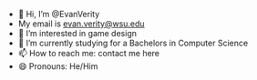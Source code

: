 - 👋 Hi, I’m @EvanVerity
-  My email is evan.verity@wsu.edu
- 👀 I’m interested in game design
- 🌱 I’m currently studying for a Bachelors in Computer Science
- 📫 How to reach me: contact me here
- 😄 Pronouns: He/Him

<!---
EvanVerity/EvanVerity is a ✨ special ✨ repository because its `README.md` (this file) appears on your GitHub profile.
You can click the Preview link to take a look at your changes.
--->
